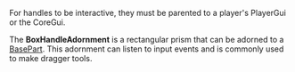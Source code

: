 For handles to be interactive, they must be parented to a player's PlayerGui or the CoreGui.

The **BoxHandleAdornment** is a rectangular prism that can be adorned to a [BasePart](https://developer.roblox.com/en-us/api-reference/class/BasePart). This adornment can listen to input events and is commonly used to make dragger tools.